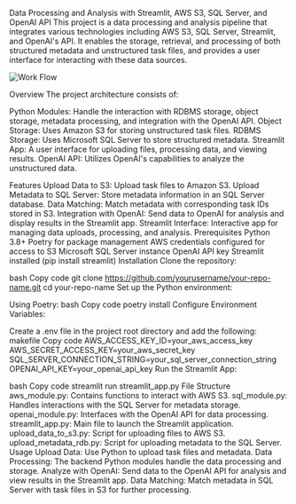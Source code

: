 Data Processing and Analysis with Streamlit, AWS S3, SQL Server, and OpenAI API
This project is a data processing and analysis pipeline that integrates various technologies including AWS S3, SQL Server, Streamlit, and OpenAI's API. It enables the storage, retrieval, and processing of both structured metadata and unstructured task files, and provides a user interface for interacting with these data sources.

![Work Flow](C:\Users\User\Documents\GitHub\DAMG7245\big_data_assignment1\big_data_assignment1.jpeg)

Overview
The project architecture consists of:

Python Modules: Handle the interaction with RDBMS storage, object storage, metadata processing, and integration with the OpenAI API.
Object Storage: Uses Amazon S3 for storing unstructured task files.
RDBMS Storage: Uses Microsoft SQL Server to store structured metadata.
Streamlit App: A user interface for uploading files, processing data, and viewing results.
OpenAI API: Utilizes OpenAI's capabilities to analyze the unstructured data.

Features
Upload Data to S3: Upload task files to Amazon S3.
Upload Metadata to SQL Server: Store metadata information in an SQL Server database.
Data Matching: Match metadata with corresponding task IDs stored in S3.
Integration with OpenAI: Send data to OpenAI for analysis and display results in the Streamlit app.
Streamlit Interface: Interactive app for managing data uploads, processing, and analysis.
Prerequisites
Python 3.8+
Poetry for package management
AWS credentials configured for access to S3
Microsoft SQL Server instance
OpenAI API key
Streamlit installed (pip install streamlit)
Installation
Clone the repository:

bash
Copy code
git clone https://github.com/yourusername/your-repo-name.git
cd your-repo-name
Set up the Python environment:

Using Poetry:
bash
Copy code
poetry install
Configure Environment Variables:

Create a .env file in the project root directory and add the following:
makefile
Copy code
AWS_ACCESS_KEY_ID=your_aws_access_key
AWS_SECRET_ACCESS_KEY=your_aws_secret_key
SQL_SERVER_CONNECTION_STRING=your_sql_server_connection_string
OPENAI_API_KEY=your_openai_api_key
Run the Streamlit App:

bash
Copy code
streamlit run streamlit_app.py
File Structure
aws_module.py: Contains functions to interact with AWS S3.
sql_module.py: Handles interactions with the SQL Server for metadata storage.
openai_module.py: Interfaces with the OpenAI API for data processing.
streamlit_app.py: Main file to launch the Streamlit application.
upload_data_to_s3.py: Script for uploading files to AWS S3.
upload_metadata_rdb.py: Script for uploading metadata to the SQL Server.
Usage
Upload Data: Use Python to upload task files and metadata.
Data Processing: The backend Python modules handle the data processing and storage.
Analyze with OpenAI: Send data to the OpenAI API for analysis and view results in the Streamlit app.
Data Matching: Match metadata in SQL Server with task files in S3 for further processing.
